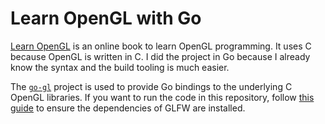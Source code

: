 # Learn OpenGL with Go
[Learn OpenGL](https://learnopengl.com) is an online book to learn OpenGL programming. It uses C because OpenGL is written in C. I did the project in Go because I already know the syntax and the build tooling is much easier.

The [`go-gl`](https://github.com/go-gl) project is used to provide Go bindings to the underlying C OpenGL libraries. If you want to run the code in this repository, follow [this guide](https://github.com/go-gl/glfw?tab=readme-ov-file#installation) to ensure the dependencies of GLFW are installed.

